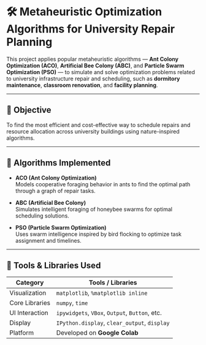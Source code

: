 # 🛠️ Metaheuristic Optimization Algorithms for University Repair Planning

This project applies popular metaheuristic algorithms — **Ant Colony Optimization (ACO)**, **Artificial Bee Colony (ABC)**, and **Particle Swarm Optimization (PSO)** — to simulate and solve optimization problems related to university infrastructure repair and scheduling, such as **dormitory maintenance**, **classroom renovation**, and **facility planning**.

---

## 🎯 Objective

To find the most efficient and cost-effective way to schedule repairs and resource allocation across university buildings using nature-inspired algorithms.

---

## 🚀 Algorithms Implemented

- **ACO (Ant Colony Optimization)**  
  Models cooperative foraging behavior in ants to find the optimal path through a graph of repair tasks.

- **ABC (Artificial Bee Colony)**  
  Simulates intelligent foraging of honeybee swarms for optimal scheduling solutions.

- **PSO (Particle Swarm Optimization)**  
  Uses swarm intelligence inspired by bird flocking to optimize task assignment and timelines.

---

## 🔧 Tools & Libraries Used

| Category          | Tools / Libraries                                 |
|-------------------|----------------------------------------------------|
| Visualization     | `matplotlib`, `%matplotlib inline`                |
| Core Libraries    | `numpy`, `time`                                   |
| UI Interaction    | `ipywidgets`, `VBox`, `Output`, `Button`, etc.   |
| Display           | `IPython.display`, `clear_output`, `display`     |
| Platform          | Developed on **Google Colab**       
